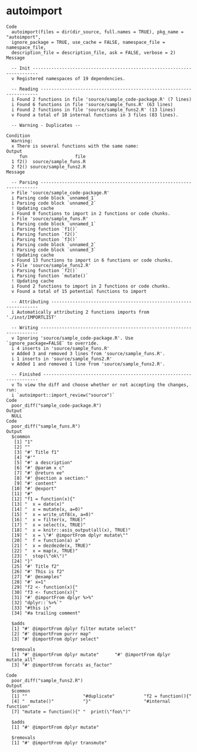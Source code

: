 # autoimport

    Code
      autoimport(files = dir(dir_source, full.names = TRUE), pkg_name = "autoimport",
      ignore_package = TRUE, use_cache = FALSE, namespace_file = namespace_file,
      description_file = description_file, ask = FALSE, verbose = 2)
    Message
      
      -- Init ------------------------------------------------------------------------
      v Registered namespaces of 19 dependencies.
      
      -- Reading ---------------------------------------------------------------------
      i Found 2 functions in file 'source/sample_code-package.R' (7 lines)
      i Found 6 functions in file 'source/sample_funs.R' (63 lines)
      i Found 2 functions in file 'source/sample_funs2.R' (13 lines)
      v Found a total of 10 internal functions in 3 files (83 lines).
      
      -- Warning - Duplicates --
      
    Condition
      Warning:
      x There is several functions with the same name:
    Output
         fun                  file
      1 f2()  source/sample_funs.R
      2 f2() source/sample_funs2.R
    Message
      
      -- Parsing ---------------------------------------------------------------------
      > File 'source/sample_code-package.R'
      i Parsing code block `unnamed_1`
      i Parsing code block `unnamed_2`
      ! Updating cache
      i Found 0 functions to import in 2 functions or code chunks.
      > File 'source/sample_funs.R'
      i Parsing code block `unnamed_1`
      i Parsing function `f1()`
      i Parsing function `f2()`
      i Parsing function `f3()`
      i Parsing code block `unnamed_2`
      i Parsing code block `unnamed_3`
      ! Updating cache
      i Found 13 functions to import in 6 functions or code chunks.
      > File 'source/sample_funs2.R'
      i Parsing function `f2()`
      i Parsing function `mutate()`
      ! Updating cache
      i Found 2 functions to import in 2 functions or code chunks.
      v Found a total of 15 potential functions to import
      
      -- Attributing -----------------------------------------------------------------
      i Automatically attributing 2 functions imports from './inst/IMPORTLIST'
      
      -- Writing ---------------------------------------------------------------------
      v Ignoring 'source/sample_code-package.R'. Use `ignore_package=FALSE` to override.
      i 4 inserts in 'source/sample_funs.R'
      v Added 3 and removed 3 lines from 'source/sample_funs.R'.
      i 1 inserts in 'source/sample_funs2.R'
      v Added 1 and removed 1 line from 'source/sample_funs2.R'.
      
      -- Finished --------------------------------------------------------------------
      v To view the diff and choose whether or not accepting the changes, run:
      i `autoimport::import_review("source")`
    Code
      poor_diff("sample_code-package.R")
    Output
      NULL
    Code
      poor_diff("sample_funs.R")
    Output
      $common
       [1] "1"                                     
       [2] ""                                      
       [3] "#' Title f1"                           
       [4] "#'"                                    
       [5] "#' a description"                      
       [6] "#' @param x c"                         
       [7] "#' @return ee"                         
       [8] "#' @section a section:"                
       [9] "#' content"                            
      [10] "#' @export"                            
      [11] "#"                                     
      [12] "f1 = function(x){"                     
      [13] "  x = date(x)"                         
      [14] "  x = mutate(x, a=0)"                  
      [15] "  x = write_utf8(x, a=0)"              
      [16] "  x = filter(x, TRUE)"                 
      [17] "  x = select(x, TRUE)"                 
      [18] "  x = knitr::asis_output(all(x), TRUE)"
      [19] "  x = \"#' @importFrom dplyr mutate\"" 
      [20] "  f = function(a) a"                   
      [21] "  x = dezdezde(x, TRUE)"               
      [22] "  x = map(x, TRUE)"                    
      [23] "  stop(\"ok\")"                        
      [24] "}"                                     
      [25] "#' Title f2"                           
      [26] "#' This is f2"                         
      [27] "#' @examples"                          
      [28] "#' x=1"                                
      [29] "f2 <- function(x){"                    
      [30] "f3 <- function(x){"                    
      [31] "#' @importFrom dplyr %>%"              
      [32] "dplyr::`%>%`"                          
      [33] "#this is"                              
      [34] "#a trailing comment"                   
      
      $adds
      [1] "#' @importFrom dplyr filter mutate select"
      [2] "#' @importFrom purrr map"                 
      [3] "#' @importFrom dplyr select"              
      
      $removals
      [1] "#' @importFrom dplyr mutate"      "#' @importFrom dplyr mutate_all" 
      [3] "#' @importFrom forcats as_factor"
      
    Code
      poor_diff("sample_funs2.R")
    Output
      $common
      [1] ""                     "#duplicate"           "f2 = function(){"    
      [4] "  mutate()"           "}"                    "#internal function"  
      [7] "mutate = function(){" "  print(\"foo\")"    
      
      $adds
      [1] "#' @importFrom dplyr mutate"
      
      $removals
      [1] "#' @importFrom dplyr transmute"
      


